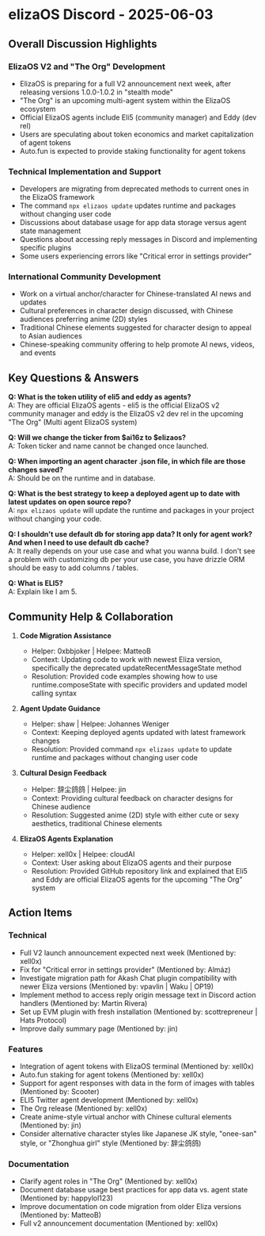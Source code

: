 # elizaOS Discord - 2025-06-03

## Overall Discussion Highlights

### ElizaOS V2 and "The Org" Development
- ElizaOS is preparing for a full V2 announcement next week, after releasing versions 1.0.0-1.0.2 in "stealth mode"
- "The Org" is an upcoming multi-agent system within the ElizaOS ecosystem
- Official ElizaOS agents include Eli5 (community manager) and Eddy (dev rel)
- Users are speculating about token economics and market capitalization of agent tokens
- Auto.fun is expected to provide staking functionality for agent tokens

### Technical Implementation and Support
- Developers are migrating from deprecated methods to current ones in the ElizaOS framework
- The command `npx elizaos update` updates runtime and packages without changing user code
- Discussions about database usage for app data storage versus agent state management
- Questions about accessing reply messages in Discord and implementing specific plugins
- Some users experiencing errors like "Critical error in settings provider"

### International Community Development
- Work on a virtual anchor/character for Chinese-translated AI news and updates
- Cultural preferences in character design discussed, with Chinese audiences preferring anime (2D) styles
- Traditional Chinese elements suggested for character design to appeal to Asian audiences
- Chinese-speaking community offering to help promote AI news, videos, and events

## Key Questions & Answers

**Q: What is the token utility of eli5 and eddy as agents?**  
A: They are official ElizaOS agents - eli5 is the official ElizaOS v2 community manager and eddy is the ElizaOS v2 dev rel in the upcoming "The Org" (Multi agent ElizaOS system)

**Q: Will we change the ticker from $ai16z to $elizaos?**  
A: Token ticker and name cannot be changed once launched.

**Q: When importing an agent character .json file, in which file are those changes saved?**  
A: Should be on the runtime and in database.

**Q: What is the best strategy to keep a deployed agent up to date with latest updates on open source repo?**  
A: `npx elizaos update` will update the runtime and packages in your project without changing your code.

**Q: I shouldn't use default db for storing app data? It only for agent work? And when I need to use default db cache?**  
A: It really depends on your use case and what you wanna build. I don't see a problem with customizing db per your use case, you have drizzle ORM should be easy to add columns / tables.

**Q: What is ELI5?**  
A: Explain like I am 5.

## Community Help & Collaboration

1. **Code Migration Assistance**
   - Helper: 0xbbjoker | Helpee: MatteoB
   - Context: Updating code to work with newest Eliza version, specifically the deprecated updateRecentMessageState method
   - Resolution: Provided code examples showing how to use runtime.composeState with specific providers and updated model calling syntax

2. **Agent Update Guidance**
   - Helper: shaw | Helpee: Johannes Weniger
   - Context: Keeping deployed agents updated with latest framework changes
   - Resolution: Provided command `npx elizaos update` to update runtime and packages without changing user code

3. **Cultural Design Feedback**
   - Helper: 辞尘鸽鸽 | Helpee: jin
   - Context: Providing cultural feedback on character designs for Chinese audience
   - Resolution: Suggested anime (2D) style with either cute or sexy aesthetics, traditional Chinese elements

4. **ElizaOS Agents Explanation**
   - Helper: xell0x | Helpee: cloudAI
   - Context: User asking about ElizaOS agents and their purpose
   - Resolution: Provided GitHub repository link and explained that Eli5 and Eddy are official ElizaOS agents for the upcoming "The Org" system

## Action Items

### Technical
- Full V2 launch announcement expected next week (Mentioned by: xell0x)
- Fix for "Critical error in settings provider" (Mentioned by: Almáz)
- Investigate migration path for Akash Chat plugin compatibility with newer Eliza versions (Mentioned by: vpavlin | Waku | OP19)
- Implement method to access reply origin message text in Discord action handlers (Mentioned by: Martin Rivera)
- Set up EVM plugin with fresh installation (Mentioned by: scottrepreneur | Hats Protocol)
- Improve daily summary page (Mentioned by: jin)

### Features
- Integration of agent tokens with ElizaOS terminal (Mentioned by: xell0x)
- Auto.fun staking for agent tokens (Mentioned by: xell0x)
- Support for agent responses with data in the form of images with tables (Mentioned by: Scooter)
- ELI5 Twitter agent development (Mentioned by: xell0x)
- The Org release (Mentioned by: xell0x)
- Create anime-style virtual anchor with Chinese cultural elements (Mentioned by: jin)
- Consider alternative character styles like Japanese JK style, "onee-san" style, or "Zhonghua girl" style (Mentioned by: 辞尘鸽鸽)

### Documentation
- Clarify agent roles in "The Org" (Mentioned by: xell0x)
- Document database usage best practices for app data vs. agent state (Mentioned by: happylol123)
- Improve documentation on code migration from older Eliza versions (Mentioned by: MatteoB)
- Full v2 announcement documentation (Mentioned by: xell0x)